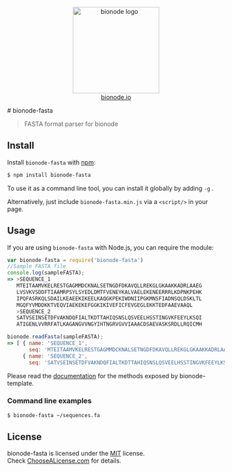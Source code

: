 <p align="center">
  <a href="http://bionode.io">
    <img height="200" width="200" title="bionode" alt="bionode logo" src="https://rawgithub.com/bionode/bionode/master/docs/bionode-logo.min.svg"/>
  </a>
  <br/>
  <a href="http://bionode.io/">bionode.io</a>
</p>
# bionode-fasta


> FASTA format parser for bionode


Install
-------

Install ```bionode-fasta``` with [npm](//npmjs.org):

```sh
$ npm install bionode-fasta
```
To use it as a command line tool, you can install it globally by adding ```-g``` .

Alternatively, just include `bionode-fasta.min.js` via a `<script/>` in your page.

Usage
-----

If you are using ```bionode-fasta``` with Node.js, you can require the module:

```js
var bionode-fasta = require('bionode-fasta')
//Sample FASTA file
console.log(sampleFASTA);
=> >SEQUENCE_1
   MTEITAAMVKELRESTGAGMMDCKNALSETNGDFDKAVQLLREKGLGKAAKKADRLAAEG
   LVSVKVSDDFTIAAMRPSYLSYEDLDMTFVENEYKALVAELEKENEERRRLKDPNKPEHK
   IPQFASRKQLSDAILKEAEEKIKEELKAQGKPEKIWDNIIPGKMNSFIADNSQLDSKLTL
   MGQFYVMDDKKTVEQVIAEKEKEFGGKIKIVEFICFEVGEGLEKKTEDFAAEVAAQL
   >SEQUENCE_2
   SATVSEINSETDFVAKNDQFIALTKDTTAHIQSNSLQSVEELHSSTINGVKFEEYLKSQI
   ATIGENLVVRRFATLKAGANGVVNGYIHTNGRVGVVIAAACDSAEVASKSRDLLRQICMH

bionode.readFasta(sampleFASTA);
=> [ { name: 'SEQUENCE_1',
       seq: 'MTEITAAMVKELRESTGAGMMDCKNALSETNGDFDKAVQLLREKGLGKAAKKADRLAAEGLVSVKVSDDFTIAAMRPSYLSYEDLDMTFVENEYKALVAELEKENEERRRLKDPNKPEHKIPQFASRKQLSDAILKEAEEKIKEELKAQGKPEKIWDNIIPGKMNSFIADNSQLDSKLTLMGQFYVMDDKKTVEQVIAEKEKEFGGKIKIVEFICFEVGEGLEKKTEDFAAEVAAQL' },
     { name: 'SEQUENCE_2',
       seq: 'SATVSEINSETDFVAKNDQFIALTKDTTAHIQSNSLQSVEELHSSTINGVKFEEYLKSQIATIGENLVVRRFATLKAGANGVVNGYIHTNGRVGVVIAAACDSAEVASKSRDLLRQICMH' } ]
```

Please read the [documentation](http://rawgit.com/alanrice/bionode-fasta/master/docs/bionode-fasta.html) for the methods exposed by bionode-template.

### Command line examples
```sh
$ bionode-fasta ~/sequences.fa
```

License
--------

bionode-fasta is licensed under the [MIT](https://raw.github.com/bionode/bionode-template/master/LICENSE) license.  
Check [ChooseALicense.com](http://choosealicense.com/licenses/mit) for details.
